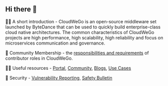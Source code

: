 ## Hi there 👋

🙋‍♀️ A short introduction - CloudWeGo is an open-source middleware set launched by ByteDance that can be used to quickly build enterprise-class cloud native architectures. The common characteristics of CloudWeGo projects are high performance, high scalability, high reliability and focus on microservices communication and governance.

🌈 Community Membership - the [responsibilities and requirements](https://github.com/cloudwego/community/blob/main/COMMUNITY_MEMBERSHIP.md) of contributor roles in CloudWeGo.

👩‍💻 Useful resources - [Portal](https://www.cloudwego.io/), [Community](https://www.cloudwego.io/zh/community/), [Blogs](https://www.cloudwego.io/zh/blog/), [Use Cases](https://www.cloudwego.io/zh/cooperation/)

🍿 Security - [Vulnerability Reporting](https://www.cloudwego.io/zh/security/vulnerability-reporting/), [Safety Bulletin](https://www.cloudwego.io/zh/security/safety-bulletin/)
